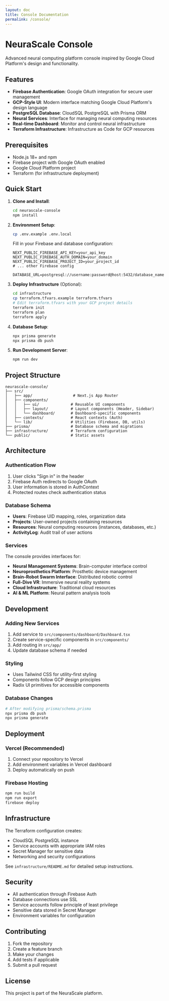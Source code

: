 ```yaml
---
layout: doc
title: Console Documentation
permalink: /console/
---
```


# NeuraScale Console

Advanced neural computing platform console inspired by Google Cloud Platform's design and functionality.

## Features

- **Firebase Authentication**: Google OAuth integration for secure user management
- **GCP-Style UI**: Modern interface matching Google Cloud Platform's design language
- **PostgreSQL Database**: CloudSQL PostgreSQL with Prisma ORM
- **Neural Services**: Interface for managing neural computing resources
- **Real-time Dashboard**: Monitor and control neural infrastructure
- **Terraform Infrastructure**: Infrastructure as Code for GCP resources

## Prerequisites

- Node.js 18+ and npm
- Firebase project with Google OAuth enabled
- Google Cloud Platform project
- Terraform (for infrastructure deployment)

## Quick Start

1. **Clone and Install**:

   ```bash
   cd neurascale-console
   npm install
   ```

2. **Environment Setup**:

   ```bash
   cp .env.example .env.local
   ```

   Fill in your Firebase and database configuration:

   ```env
   NEXT_PUBLIC_FIREBASE_API_KEY=your_api_key
   NEXT_PUBLIC_FIREBASE_AUTH_DOMAIN=your_domain
   NEXT_PUBLIC_FIREBASE_PROJECT_ID=your_project_id
   # ... other Firebase config

   DATABASE_URL=postgresql://username:password@host:5432/database_name
   ```

3. **Deploy Infrastructure** (Optional):

   ```bash
   cd infrastructure
   cp terraform.tfvars.example terraform.tfvars
   # Edit terraform.tfvars with your GCP project details
   terraform init
   terraform plan
   terraform apply
   ```

4. **Database Setup**:

   ```bash
   npx prisma generate
   npx prisma db push
   ```

5. **Run Development Server**:
   ```bash
   npm run dev
   ```

## Project Structure

```
neurascale-console/
├── src/
│   ├── app/                  # Next.js App Router
│   ├── components/
│   │   ├── ui/              # Reusable UI components
│   │   ├── layout/          # Layout components (Header, Sidebar)
│   │   └── dashboard/       # Dashboard-specific components
│   ├── contexts/            # React contexts (Auth)
│   └── lib/                 # Utilities (Firebase, DB, utils)
├── prisma/                  # Database schema and migrations
├── infrastructure/          # Terraform configuration
└── public/                  # Static assets
```

## Architecture

### Authentication Flow

1. User clicks "Sign in" in the header
2. Firebase Auth redirects to Google OAuth
3. User information is stored in AuthContext
4. Protected routes check authentication status

### Database Schema

- **Users**: Firebase UID mapping, roles, organization data
- **Projects**: User-owned projects containing resources
- **Resources**: Neural computing resources (instances, databases, etc.)
- **ActivityLog**: Audit trail of user actions

### Services

The console provides interfaces for:

- **Neural Management Systems**: Brain-computer interface control
- **Neuroprosthetics Platform**: Prosthetic device management
- **Brain-Robot Swarm Interface**: Distributed robotic control
- **Full-Dive VR**: Immersive neural reality systems
- **Cloud Infrastructure**: Traditional cloud resources
- **AI & ML Platform**: Neural pattern analysis tools

## Development

### Adding New Services

1. Add service to `src/components/dashboard/Dashboard.tsx`
2. Create service-specific components in `src/components/`
3. Add routing in `src/app/`
4. Update database schema if needed

### Styling

- Uses Tailwind CSS for utility-first styling
- Components follow GCP design principles
- Radix UI primitives for accessible components

### Database Changes

```bash
# After modifying prisma/schema.prisma
npx prisma db push
npx prisma generate
```

## Deployment

### Vercel (Recommended)

1. Connect your repository to Vercel
2. Add environment variables in Vercel dashboard
3. Deploy automatically on push

### Firebase Hosting

```bash
npm run build
npm run export
firebase deploy
```

## Infrastructure

The Terraform configuration creates:

- CloudSQL PostgreSQL instance
- Service accounts with appropriate IAM roles
- Secret Manager for sensitive data
- Networking and security configurations

See `infrastructure/README.md` for detailed setup instructions.

## Security

- All authentication through Firebase Auth
- Database connections use SSL
- Service accounts follow principle of least privilege
- Sensitive data stored in Secret Manager
- Environment variables for configuration

## Contributing

1. Fork the repository
2. Create a feature branch
3. Make your changes
4. Add tests if applicable
5. Submit a pull request

## License

This project is part of the NeuraScale platform.
